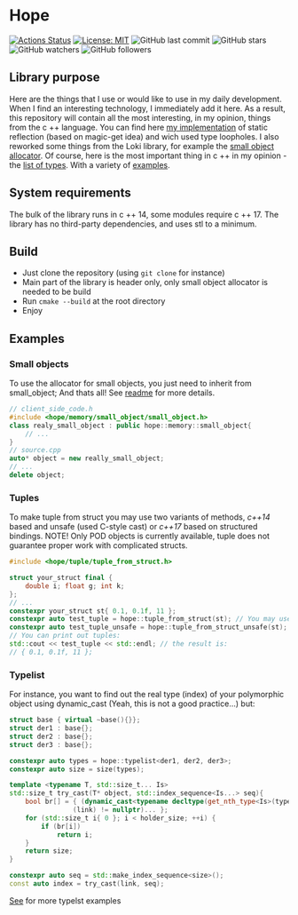 # Hope
[![Actions Status](https://github.com/glensand/hope/workflows/BuildAndTest/badge.svg)](https://github.com/glensand/hope/actions)
[![License: MIT](https://img.shields.io/badge/License-MIT-yellow.svg)](https://opensource.org/licenses/MIT)
![GitHub last commit](https://img.shields.io/github/last-commit/glensand/hope?color=red&style=plastic)
![GitHub stars](https://img.shields.io/github/stars/glensand/hope?style=social)
![GitHub watchers](https://img.shields.io/github/watchers/glensand/hope?style=social)
![GitHub followers](https://img.shields.io/github/followers/glensand?style=social)
## Library purpose
Here are the things that I use or would like to use in my daily development. When I find an interesting technology, I immediately add it here. As a result, this repository will contain all the most interesting, in my opinion, things from the c ++ language. You can find here [my implementation](https://github.com/glensand/hope/blob/master/source/tuple/tuple_from_struct.h) of static reflection (based on magic-get idea) and wich used type loopholes. I also reworked some things from the Loki library, for example the [small object allocator](https://github.com/glensand/hope/tree/master/source/memory/small_object). Of course, here is the most important thing in c ++ in my opinion - the [list of types](https://github.com/glensand/hope/tree/master/source/typelist). With a variety of [examples](https://github.com/glensand/hope/tree/master/samples/typelist).
## System requirements
The bulk of the library runs in c ++ 14, some modules require c ++ 17. The library has no third-party dependencies, and uses stl to a minimum.
## Build
- Just clone the repository (using ``git clone`` for instance)
- Main part of the library is header only, only small object allocator is needed to be build
- Run ``cmake --build`` at the root directory
- Enjoy
## Examples
### Small objects
To use the allocator for small objects, you just need to inherit from small_object; And thats all! See [readme](https://github.com/glensand/hope/tree/master/source/memory/small_object) for more details.
``` c++
// client_side_code.h
#include <hope/memory/small_object/small_object.h>
class realy_small_object : public hope::memory::small_object{
    // ...
}
// source.cpp
auto* object = new really_small_object;
// ...
delete object;
```
### Tuples
To make tuple from struct you may use two variants of methods, *c++14* based and unsafe (used C-style cast) or *c++17* based on structured bindings. NOTE! Only POD objects is currently available, tuple does not guarantee proper work with complicated structs.
```c++
#include <hope/tuple/tuple_from_struct.h>

struct your_struct final {
    double i; float g; int k;
};
// ...
constexpr your_struct st{ 0.1, 0.1f, 11 };
constexpr auto test_tuple = hope::tuple_from_struct(st); // You may use constexpr; safe version
constexpr auto test_tuple_unsafe = hope::tuple_from_struct_unsafe(st); // potentially unsafe version
// You can print out tuples: 
std::cout << test_tuple << std::endl; // the result is:
// { 0.1, 0.1f, 11 };
```
### Typelist
For instance, you want to find out the real type (index) of your polymorphic object using dynamic_cast (Yeah, this is not a good practice...) but:
``` c++
struct base { virtual ~base(){}};
struct der1 : base{};
struct der2 : base{};
struct der3 : base{};

constexpr auto types = hope::typelist<der1, der2, der3>;
constexpr auto size = size(types);

template <typename T, std::size_t... Is>
std::size_t try_cast(T* object, std::index_sequence<Is...> seq){
    bool br[] = { (dynamic_cast<typename decltype(get_nth_type<Is>(types))::Type*>
                (link) != nullptr)... };
    for (std::size_t i{ 0 }; i < holder_size; ++i) {
        if (br[i])
            return i;
    }
    return size;
}

constexpr auto seq = std::make_index_sequence<size>();
const auto index = try_cast(link, seq);
```
[See](https://github.com/glensand/hope/tree/master/samples/typelist) for more typelst examples
